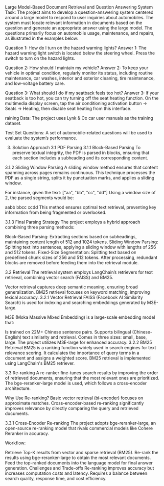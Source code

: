 Large Model-Based Document Retrieval and Question Answering System
Task:
The project aims to develop a question-answering system centered around a large model to respond to user inquiries about automobiles. The system must locate relevant information in documents based on the question and generate an appropriate answer using the large model. The questions primarily focus on automobile usage, maintenance, and repairs, as illustrated in the examples below:

Question 1: How do I turn on the hazard warning lights?
Answer 1: The hazard warning light switch is located below the steering wheel. Press the switch to turn on the hazard lights.

Question 2: How should I maintain my vehicle?
Answer 2: To keep your vehicle in optimal condition, regularly monitor its status, including routine maintenance, car washes, interior and exterior cleaning, tire maintenance, and low-voltage battery care.

Question 3: What should I do if my seatback feels too hot?
Answer 3: If your seatback is too hot, you can try turning off the seat heating function. On the multimedia display screen, tap the air conditioning activation button → Seats → Heating, then disable seat heating from this interface.

raining Data:
The project uses Lynk & Co car user manuals as the training dataset.

Test Set Questions:
A set of automobile-related questions will be used to evaluate the system’s performance.

3. Solution Approach
3.1 PDF Parsing
3.1.1 Block-Based Parsing
To preserve textual integrity, the PDF is parsed in blocks, ensuring that each section includes a subheading and its corresponding content.

3.1.2 Sliding Window Parsing
A sliding window method ensures that content spanning across pages remains continuous. This technique processes the PDF as a single string, splits it by punctuation marks, and applies a sliding window.

For instance, given the text:
["aa", "bb", "cc", "dd"]
Using a window size of 2, the parsed segments would be:

aabb
bbcc
ccdd
This method ensures optimal text retrieval, preventing key information from being fragmented or overlooked.

3.1.3 Final Parsing Strategy
The project employs a hybrid approach combining three parsing methods:

Block-Based Parsing: Extracting sections based on subheadings, maintaining content length of 512 and 1024 tokens.
Sliding Window Parsing: Splitting text into sentences, applying a sliding window with lengths of 256 and 512 tokens.
Fixed-Size Segmentation: Splitting text based on predefined chunk sizes of 256 and 512 tokens.
After processing, redundant blocks are removed before feeding them into the retrieval module.

3.2 Retrieval
The retrieval system employs LangChain’s retrievers for text retrieval, combining vector search (FAISS) and BM25.

Vector retrieval captures deep semantic meaning, ensuring broad generalization.
BM25 retrieval focuses on keyword matching, improving lexical accuracy.
3.2.1 Vector Retrieval
FAISS (Facebook AI Similarity Search) is used for indexing and searching embeddings generated by M3E-large.

M3E (Moka Massive Mixed Embedding) is a large-scale embedding model that:

Is trained on 22M+ Chinese sentence pairs.
Supports bilingual (Chinese-English) text similarity and retrieval.
Comes in three sizes: small, base, large.
The project utilizes M3E-large for enhanced accuracy.
3.2.2 BM25 Retrieval
BM25 is a ranking function widely used in search engines for text relevance scoring. It calculates the importance of query terms in a document and assigns a weighted score. BM25 retrieval is implemented using LangChain's BM25 retriever.

3.3 Re-ranking
A re-ranker fine-tunes search results by improving the order of retrieved documents, ensuring that the most relevant ones are prioritized. The bge-reranker-large model is used, which follows a cross-encoder architecture.

Why Use Re-ranking?
Basic vector retrieval (bi-encoder) focuses on approximate matches.
Cross-encoder-based re-ranking significantly improves relevance by directly comparing the query and retrieved documents.


3.3.1 Cross-Encoder Re-ranking
The project adopts bge-reranker-large, an open-source re-ranking model that rivals commercial models like Cohere Reranker in accuracy.

Workflow:

Retrieve Top-K results from vector and sparse retrieval (BM25).
Re-rank the results using bge-reranker-large to obtain the most relevant documents.
Feed the top-ranked documents into the language model for final answer generation.
Challenges and Trade-offs
Re-ranking improves accuracy but increases computation costs and latency.
Requires a balance between search quality, response time, and cost efficiency.
